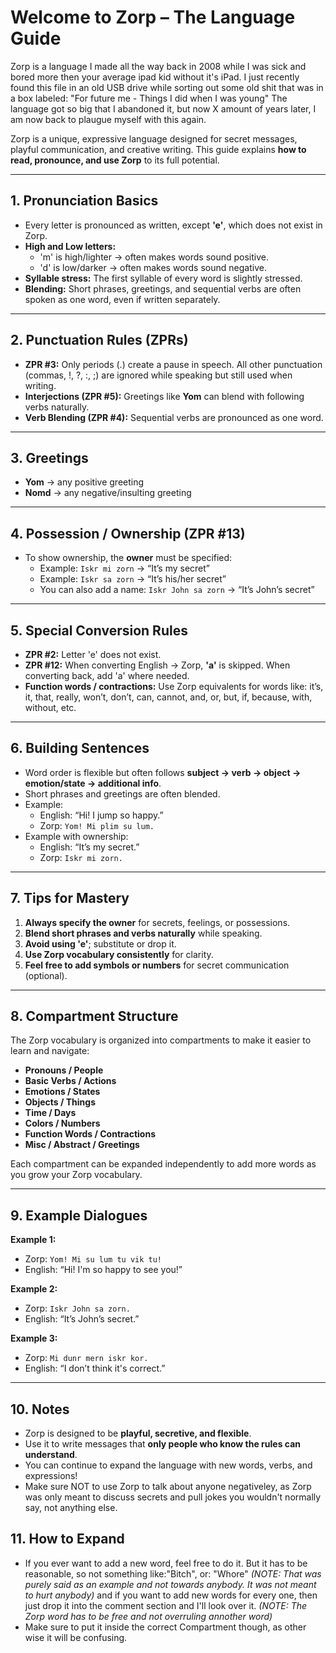 # Welcome to Zorp – The Language Guide

Zorp is a language I made all the way back in 2008 while I was sick and bored more then your average ipad kid without it's iPad. I just recently found this file in an old USB drive while sorting out some old shit
that was in a box labeled: "For future me - Things I did when I was young" The language got so big that I abandoned it, but now X amount of years later, I am now back to plaugue myself with this again.

Zorp is a unique, expressive language designed for secret messages, playful communication, and creative writing. This guide explains **how to read, pronounce, and use Zorp** to its full potential.

---

## 1. Pronunciation Basics

- Every letter is pronounced as written, except **'e'**, which does not exist in Zorp.  
- **High and Low letters:**  
  - 'm' is high/lighter → often makes words sound positive.  
  - 'd' is low/darker → often makes words sound negative.  
- **Syllable stress:** The first syllable of every word is slightly stressed.  
- **Blending:** Short phrases, greetings, and sequential verbs are often spoken as one word, even if written separately.  

---

## 2. Punctuation Rules (ZPRs)

- **ZPR #3:** Only periods (.) create a pause in speech. All other punctuation (commas, !, ?, :, ;) are ignored while speaking but still used when writing.  
- **Interjections (ZPR #5):** Greetings like **Yom** can blend with following verbs naturally.  
- **Verb Blending (ZPR #4):** Sequential verbs are pronounced as one word.  

---

## 3. Greetings

- **Yom** → any positive greeting  
- **Nomd** → any negative/insulting greeting  

---

## 4. Possession / Ownership (ZPR #13)

- To show ownership, the **owner** must be specified:  
  - Example: `Iskr mi zorn` → “It’s my secret”  
  - Example: `Iskr sa zorn` → “It’s his/her secret”  
  - You can also add a name: `Iskr John sa zorn` → “It’s John’s secret”  

---

## 5. Special Conversion Rules

- **ZPR #2:** Letter 'e' does not exist.  
- **ZPR #12:** When converting English → Zorp, **'a'** is skipped. When converting back, add 'a' where needed.  
- **Function words / contractions:** Use Zorp equivalents for words like: it’s, it, that, really, won’t, don’t, can, cannot, and, or, but, if, because, with, without, etc.  

---

## 6. Building Sentences

- Word order is flexible but often follows **subject → verb → object → emotion/state → additional info**.  
- Short phrases and greetings are often blended.  
- Example:  
  - English: “Hi! I jump so happy.”  
  - Zorp: `Yom! Mi plim su lum.`  
- Example with ownership:  
  - English: “It’s my secret.”  
  - Zorp: `Iskr mi zorn.`  

---

## 7. Tips for Mastery

1. **Always specify the owner** for secrets, feelings, or possessions.  
2. **Blend short phrases and verbs naturally** while speaking.  
3. **Avoid using 'e'**; substitute or drop it.  
4. **Use Zorp vocabulary consistently** for clarity.  
5. **Feel free to add symbols or numbers** for secret communication (optional).  

---

## 8. Compartment Structure

The Zorp vocabulary is organized into compartments to make it easier to learn and navigate:  

- **Pronouns / People**  
- **Basic Verbs / Actions**  
- **Emotions / States**  
- **Objects / Things**  
- **Time / Days**  
- **Colors / Numbers**
- **Function Words / Contractions**  
- **Misc / Abstract / Greetings**  

Each compartment can be expanded independently to add more words as you grow your Zorp vocabulary.  

---

## 9. Example Dialogues

**Example 1:**  
- Zorp: `Yom! Mi su lum tu vik tu!`  
- English: “Hi! I'm so happy to see you!”  

**Example 2:**  
- Zorp: `Iskr John sa zorn.`  
- English: “It’s John’s secret.”  

**Example 3:**  
- Zorp: `Mi dunr mern iskr kor.`  
- English: “I don’t think it's correct.”  

---

## 10. Notes

- Zorp is designed to be **playful, secretive, and flexible**.  
- Use it to write messages that **only people who know the rules can understand**.  
- You can continue to expand the language with new words, verbs, and expressions!  
- Make sure NOT to use Zorp to talk about anyone negativeley, as Zorp was only meant to discuss secrets and pull jokes you wouldn't normally say, not anything else.

## 11. How to Expand

- If you ever want to add a new word, feel free to do it. But it has to be reasonable, so not something like:"Bitch", or: "Whore" *(NOTE: That was purely said as an example and not towards anybody. It was not meant to hurt anybody)* and if you want to add new words for every one, then just drop it into the comment section and I'll look over it. *(NOTE: The Zorp word has to be free and not overruling annother word)*
- Make sure to put it inside the correct Compartment though, as other wise it will be confusing.
